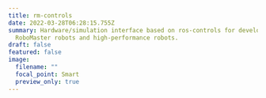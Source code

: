 ```yaml
---
title: rm-controls
date: 2022-03-28T06:28:15.755Z
summary: Hardware/simulation interface based on ros-controls for developing
  RoboMaster robots and high-performance robots.
draft: false
featured: false
image:
  filename: ""
  focal_point: Smart
  preview_only: true
---
```

